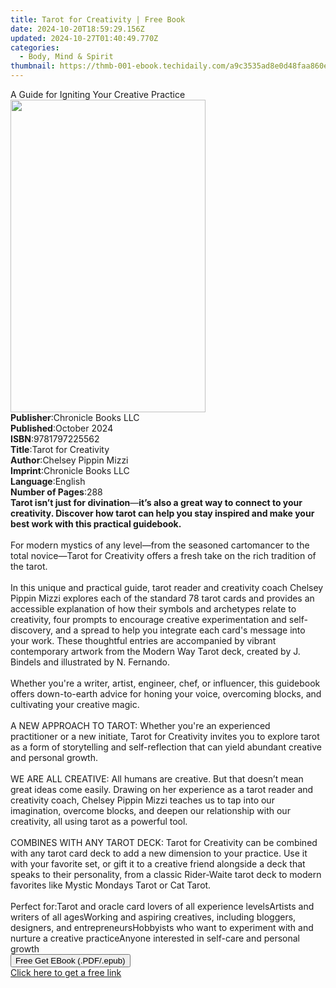 ```yaml
---
title: Tarot for Creativity | Free Book
date: 2024-10-20T18:59:29.156Z
updated: 2024-10-27T01:40:49.770Z
categories:
  - Body, Mind & Spirit
thumbnail: https://thmb-001-ebook.techidaily.com/a9c3535ad8e0d48faa860e4ed89ae07958860c95429cd60c34cd803dbf4cfae3.jpg
---
```

<main id="book-container">
  <div class="flex flex-col">
    <div class="book-brief flex-1 py-6 px-4 sm:p-6 md:py-10 md:px-8">
      <!-- brief-->
      <div class="book-brief-main">
        A Guide for Igniting Your Creative Practice
      </div>
    </div>
    <div
      class="book-meta-info flex-1 grid gap-4 col-start-1 col-end-3 row-start-1 sm:mb-6 sm:grid-cols-4 lg:gap-6 lg:col-start-2 lg:row-end-6 lg:row-span-6 lg:mb-0"
    >
      <div
        class="book-meta-info-left place-content-center mt-4 p-4 text-sm leading-6 col-start-2 col-span-2 dark:text-slate-400"
      >
        <img
          class="w-full h-500 object-cover rounded-lg sm:h-255 sm:col-span-2 lg:col-span-full"
          src="https://img-001-ebook.techidaily.com/0f4779259a57036347621a8585652f83016157aefe394fb3b3c0e8e989aac4ee.jpg"
          alt=""
          width="312"
          height="500"
        />
      </div>
      <div
        class="book-meta-info-right mt-2 col-start-1 row-start-2 col-span-3 self-center"
      >
        <!-- meta data  -->
        <div class="flex flex-col px-4 md:px-8">
          <div class="flex-1">
            <strong>Publisher</strong>:<span class="px-2"
              >Chronicle Books LLC</span
            >
          </div>
          <div class="flex-1">
            <strong>Published</strong>:<span class="px-2">October 2024</span>
          </div>
          <div class="flex-1">
            <strong>ISBN</strong>:<span class="px-2">9781797225562</span>
          </div>
          <div class="flex-1">
            <strong>Title</strong>:<span class="px-2"
              >Tarot for Creativity</span
            >
          </div>
          <div class="flex-1">
            <strong>Author</strong>:<span class="px-2"
              >Chelsey Pippin Mizzi</span
            >
          </div>
          <div class="flex-1">
            <strong>Imprint</strong>:<span class="px-2"
              >Chronicle Books LLC</span
            >
          </div>
          <div class="flex-1">
            <strong>Language</strong>:<span class="px-2">English</span>
          </div>
          <div class="flex-1">
            <strong>Number of Pages</strong>:<span class="px-2">288</span>
          </div>
        </div>
      </div>
    </div>
    <div class="book-description flex-1 py-6 px-4 sm:p-6 md:py-10 md:px-8">
      <div class="book-description-main">
        <div accordion-content="" id="description">
          <strong>Tarot isn’t just for divination</strong>—<strong
            >it’s also a great way to connect to your creativity. Discover how
            tarot can help you stay inspired and make your best work with this
            practical guidebook.</strong
          ><br /><br />For modern mystics of any level—from the seasoned
          cartomancer to the total novice—Tarot for Creativity offers a fresh
          take on the rich tradition of the tarot.&nbsp;<br /><br />In this
          unique and practical guide, tarot reader and creativity coach Chelsey
          Pippin Mizzi explores each of the standard 78 tarot cards and provides
          an accessible explanation of how their symbols and archetypes relate
          to creativity,&nbsp;four&nbsp;prompts to encourage creative
          experimentation and self-discovery,&nbsp;and a spread to help you
          integrate each card's message into your work.&nbsp;These thoughtful
          entries are accompanied by vibrant contemporary&nbsp;artwork from the
          Modern Way Tarot deck, created by J. Bindels and illustrated by N.
          Fernando.<br /><br />Whether you're a&nbsp;writer, artist, engineer,
          chef, or influencer, this guidebook offers down-to-earth advice for
          honing your voice, overcoming blocks, and cultivating your creative
          magic.<br /><br />A NEW APPROACH TO TAROT: Whether you're
          an&nbsp;experienced practitioner&nbsp;or a&nbsp;new
          initiate,&nbsp;Tarot for Creativity&nbsp;invites you to explore tarot
          as a form of&nbsp;storytelling and self-reflection&nbsp;that can yield
          abundant&nbsp;creative and personal growth.<br /><br />WE ARE ALL
          CREATIVE: All humans are creative. But that doesn’t mean great ideas
          come easily. Drawing on her experience as a tarot reader and
          creativity coach, Chelsey Pippin Mizzi teaches us to tap into our
          imagination, overcome blocks, and deepen our relationship with our
          creativity, all using tarot as a powerful tool.<br /><br />COMBINES
          WITH ANY TAROT DECK: Tarot for Creativity&nbsp;can be combined with
          any tarot card deck to add a new dimension to your practice. Use it
          with your favorite set, or gift it to a creative friend alongside a
          deck that speaks to their personality, from a classic Rider-Waite
          tarot deck to modern favorites like Mystic Mondays Tarot or Cat
          Tarot.<br /><br />Perfect for:Tarot and oracle card lovers of
          all&nbsp;experience levelsArtists and writers of all agesWorking and
          aspiring creatives, including bloggers, designers, and
          entrepreneursHobbyists who want to&nbsp;experiment with and nurture
          a&nbsp;creative practiceAnyone interested in self-care and personal
          growth
        </div>
        <div class="accordion-fader"></div>
      </div>
    </div>
    <div class="book-excerpts flex-1 py-6 px-4 sm:p-6 md:py-10 md:px-8"></div>
    <div
      class="book-about-author flex-1 py-6 px-4 sm:p-6 md:py-10 md:px-8"
    ></div>
    <div class="book-free-get flex-1 py-6 px-4 sm:p-6 md:py-10 md:px-8">
      <button
        id="btn-free-get"
        class="bg-blue-500 hover:bg-blue-700 text-white font-bold py-2 px-4 rounded"
      >
        Free Get EBook (.PDF/.epub)
      </button>
      <div id="countdown-display" class="px-2 text-lg mt-2"></div>
      <a
        id="free-link"
        class="hidden bg-blue-500 hover:bg-blue-700 text-white font-bold py-2 px-4 rounded"
        href="https://www.ebooks.com/en-us/book/211416306/tarot-for-creativity/chelsey-pippin-mizzi/"
        target="_blank"
        >Click here to get a free link</a
      >
    </div>
    <script>
      let countdownTime = 0;
      let countdownInterval = null;
      document
        .getElementById('btn-free-get')
        .addEventListener('click', startCountdown);
      function startCountdown() {
        countdownTime = new Date().getTime() + 60000 * 3;
        countdownInterval = setInterval(updateCountdown, 1000);
        document.getElementById('btn-free-get').disabled = true;
        document
          .getElementById('btn-free-get')
          .classList.add('bg-gray-500', 'cursor-not-allowed');
      }
      function updateCountdown() {
        let currentTime = new Date().getTime();
        let timeLeft = countdownTime - currentTime;
        let secondsLeft = Math.floor(timeLeft / 1000);
        document.getElementById('countdown-display').innerHTML =
          `Remaining time: ${secondsLeft} seconds.`;
        if (secondsLeft <= 0) {
          clearInterval(countdownInterval);
          document.getElementById('btn-free-get').classList.add('hidden');
          document.getElementById('free-link').classList.remove('hidden');
          document.getElementById('countdown-display').innerHTML = '';
        }
      }
    </script>
  </div>
</main>

<ins class="adsbygoogle"
      style="display:block"
      data-ad-client="ca-pub-7571918770474297"
      data-ad-slot="8358498916"
      data-ad-format="auto"
      data-full-width-responsive="true"></ins>
    